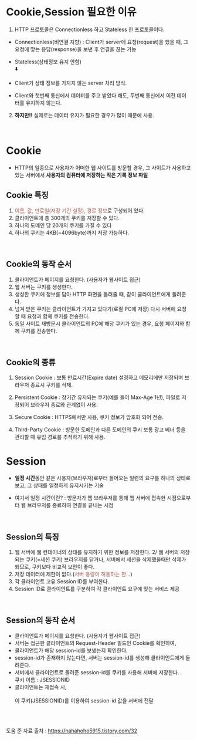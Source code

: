 # Cookie,Session 필요한 이유

1. HTTP 프로토콜은 Connectionless 하고 Stateless 한 프로토콜이다.

* Connectionless(비연결 지향) : Client가 server에 요청(request)을 했을 때,
  그 요청에 맞는 응답(response)을 보낸 후 연결을 끊는 기능

* Stateless(상태정보 유지 안함)<br>
  ⬇️

* Client가 상태 정보를 가지지 않는 server 처리 방식.
  
* Client와 첫번째 통신에서 데이터를 주고 받았다 해도, 두번째 통신에서 이전 데이터를 유지하지 않는다.
  
2. **하지만!!** 실제로는 데이터 유지가 필요한 경우가 많이 때문에 사용.

<br>

# Cookie

* HTTP의 일종으로 사용자가 어떠한 웹 사이트를 방문할 경우,
그 사이트가 사용하고 있는 서버에서 **사용자의 컴퓨터에 저장하는 작은 기록 정보 파일**

## Cookie 특징

1. <span style="color:#a8584f">이름, 값, 만료일(저장 기간 설정), 경로 정보</span>로 구성되어 있다.
2. 클라이언트에 총 300개의 쿠키를 저장할 수 있다.
3. 하나의 도메인 당 20개의 쿠키를 가질 수 있다
5. 하나의 쿠키는 4KB(=4096byte)까지 저장 가능하다.
   
<br>

## Cookie의 동작 순서

1. 클라이언트가 페이지를 요청한다. (사용자가 웹사이트 접근)
2. 웹 서버는 쿠키를 생성한다.
3. 생성한 쿠키에 정보를 담아 HTTP 화면을 돌려줄 때,
같이 클라이언트에게 돌려준다.
4. 넘겨 받은 쿠키는 클라이언트가 가지고 있다가(로컬 PC에 저장)
다시 서버에 요청할 때 요청과 함께 쿠키를 전송한다.
5. 동일 사이트 재방문시 클라이언트의 PC에 해당 쿠키가 있는 경우,
요청 페이지와 함께 쿠키를 전송한다.

<br>

## Cookie의 종류

1. Session Cookie : 보통 만료시간(Expire date) 설정하고 메모리에만 저장되며 브라우저 종료시 쿠키를 삭제.

2. Persistent Cookie : 장기간 유지되는 쿠키(예를 들어 Max-Age 1년), 파일로 저장되어 브라우저 종료와 관계없이 사용.

3. Secure Cookie : HTTPS에서만 사용, 쿠키 정보가 암호화 되어 전송.

4. Third-Party Cookie : 방문한 도메인과 다른 도메인의 쿠키 보통 광고 베너 등을 관리할 때 유입 경로를 추적하기 위해 사용.

# Session

* **일정 시간**동안 같은 사용자(브라우저)로부터 들어오는
일련의 요구를 하나의 상태로 보고, 그 상태를 일정하게 유지시키는 기술

* 여기서 일정 시간이란? : 방문자가 웹 브라우저를 통해
웹 서버에 접속한 시점으로부터 웹 브라우저를 종료하여 연결을 끝내는 시점

<br>

## Session의 특징

1. 웹 서버에 웹 컨테이너의 상태를 유지하기 위한 정보를 저장한다.
2/ 웹 서버의 저장되는 쿠키(=세션 쿠키)
브라우저를 닫거나, 서버에서 세션을 삭제했을때만 삭제가 되므로,
쿠키보다 비교적 보안이 좋다.
3. 저장 데이터에 제한이 없다.(<span style = "color:#a8584f">서버 용량이 허용하는 한...</span>)
4. 각 클라이언트 고유 Session ID를 부여한다.
5. Session ID로 클라이언트를 구분하여 각 클라이언트 요구에 맞는 서비스 제공

<br>

## Session의 동작 순서

* 클라이언트가 페이지를 요청한다. (사용자가 웹사이트 접근)
* 서버는 접근한 클라이언트의 Request-Header 필드인 Cookie를 확인하여,
* 클라이언트가 해당 session-id를 보냈는지 확인한다.
* session-id가 존재하지 않는다면,
서버는 session-id를 생성해 클라이언트에게 돌려준다.
* 서버에서 클라이언트로 돌려준 session-id를 쿠키를 사용해 서버에 저장한다.<br>
쿠키 이름 : JSESSIONID
* 클라이언트는 재접속 시,<br>  
이 쿠키(JSESSIONID)를 이용하여 session-id 값을 서버에 전달



<br>
<br>

도움 준 자료 출처 : https://hahahoho5915.tistory.com/32